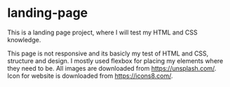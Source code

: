 # landing-page
This is a landing page project, where I will test my HTML and CSS knowledge.

This page is not responsive and its basicly my test of HTML and CSS, structure and design.
I mostly used flexbox for placing my elements where they need to be.
All images are downloaded from https://unsplash.com/.
Icon for website is downloaded from https://icons8.com/.